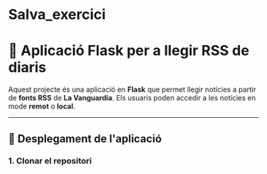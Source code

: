 # Salva_exercici
# 📰 Aplicació Flask per a llegir RSS de diaris

Aquest projecte és una aplicació en **Flask** que permet llegir notícies a partir de **fonts RSS** de **La Vanguardia**. Els usuaris poden accedir a les notícies en mode **remot** o **local**.

---

## 🚀 Desplegament de l'aplicació

### **1. Clonar el repositori**
```bash git clone https://github.com/rbg888/Salva_exercici.git cd Salva_exercici´´´
